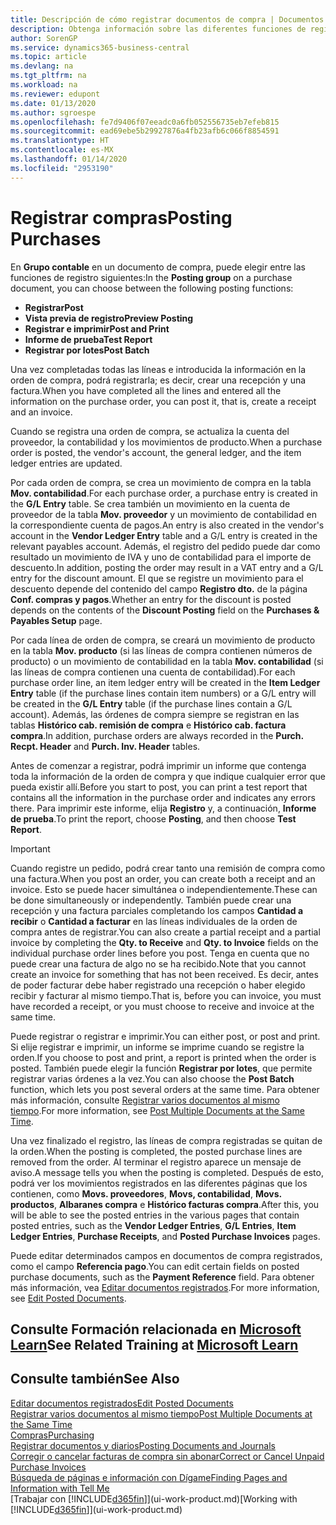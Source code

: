 ```yaml
---
title: Descripción de cómo registrar documentos de compra | Documentos de Microsoft
description: Obtenga información sobre las diferentes funciones de registro para registrar documentos de compra y cómo puede actualizar los documentos registrados.
author: SorenGP
ms.service: dynamics365-business-central
ms.topic: article
ms.devlang: na
ms.tgt_pltfrm: na
ms.workload: na
ms.reviewer: edupont
ms.date: 01/13/2020
ms.author: sgroespe
ms.openlocfilehash: fe7d9406f07eeadc0a6fb052556735eb7efeb815
ms.sourcegitcommit: ead69ebe5b29927876a4fb23afb6c066f8854591
ms.translationtype: HT
ms.contentlocale: es-MX
ms.lasthandoff: 01/14/2020
ms.locfileid: "2953190"
---
```

# <a name="posting-purchases"></a><span data-ttu-id="72f44-103">Registrar compras</span><span class="sxs-lookup"><span data-stu-id="72f44-103">Posting Purchases</span></span>
<span data-ttu-id="72f44-104">En **Grupo contable** en un documento de compra, puede elegir entre las funciones de registro siguientes:</span><span class="sxs-lookup"><span data-stu-id="72f44-104">In the **Posting group** on a purchase document, you can choose between the following posting functions:</span></span>

* <span data-ttu-id="72f44-105">**Registrar**</span><span class="sxs-lookup"><span data-stu-id="72f44-105">**Post**</span></span>
* <span data-ttu-id="72f44-106">**Vista previa de registro**</span><span class="sxs-lookup"><span data-stu-id="72f44-106">**Preview Posting**</span></span>
* <span data-ttu-id="72f44-107">**Registrar e imprimir**</span><span class="sxs-lookup"><span data-stu-id="72f44-107">**Post and Print**</span></span>
* <span data-ttu-id="72f44-108">**Informe de prueba**</span><span class="sxs-lookup"><span data-stu-id="72f44-108">**Test Report**</span></span>
* <span data-ttu-id="72f44-109">**Registrar por lotes**</span><span class="sxs-lookup"><span data-stu-id="72f44-109">**Post Batch**</span></span>

<span data-ttu-id="72f44-110">Una vez completadas todas las líneas e introducida la información en la orden de compra, podrá registrarla; es decir, crear una recepción y una factura.</span><span class="sxs-lookup"><span data-stu-id="72f44-110">When you have completed all the lines and entered all the information on the purchase order, you can post it, that is, create a receipt and an invoice.</span></span>

<span data-ttu-id="72f44-111">Cuando se registra una orden de compra, se actualiza la cuenta del proveedor, la contabilidad y los movimientos de producto.</span><span class="sxs-lookup"><span data-stu-id="72f44-111">When a purchase order is posted, the vendor's account, the general ledger, and the item ledger entries are updated.</span></span>

<span data-ttu-id="72f44-112">Por cada orden de compra, se crea un movimiento de compra en la tabla **Mov. contabilidad**.</span><span class="sxs-lookup"><span data-stu-id="72f44-112">For each purchase order, a purchase entry is created in the **G/L Entry** table.</span></span> <span data-ttu-id="72f44-113">Se crea también un movimiento en la cuenta de proveedor de la tabla **Mov. proveedor** y un movimiento de contabilidad en la correspondiente cuenta de pagos.</span><span class="sxs-lookup"><span data-stu-id="72f44-113">An entry is also created in the vendor's account in the **Vendor Ledger Entry** table and a G/L entry is created in the relevant payables account.</span></span> <span data-ttu-id="72f44-114">Además, el registro del pedido puede dar como resultado un movimiento de IVA y uno de contabilidad para el importe de descuento.</span><span class="sxs-lookup"><span data-stu-id="72f44-114">In addition, posting the order may result in a VAT entry and a G/L entry for the discount amount.</span></span> <span data-ttu-id="72f44-115">El que se registre un movimiento para el descuento depende del contenido del campo **Registro dto.** de la página **Conf. compras y pagos**.</span><span class="sxs-lookup"><span data-stu-id="72f44-115">Whether an entry for the discount is posted depends on the contents of the **Discount Posting** field on the **Purchases & Payables Setup** page.</span></span>

<span data-ttu-id="72f44-116">Por cada línea de orden de compra, se creará un movimiento de producto en la tabla **Mov. producto** (si las líneas de compra contienen números de producto) o un movimiento de contabilidad en la tabla **Mov. contabilidad** (si las líneas de compra contienen una cuenta de contabilidad).</span><span class="sxs-lookup"><span data-stu-id="72f44-116">For each purchase order line, an item ledger entry will be created in the **Item Ledger Entry** table (if the purchase lines contain item numbers) or a G/L entry will be created in the **G/L Entry** table (if the purchase lines contain a G/L account).</span></span> <span data-ttu-id="72f44-117">Además, las órdenes de compra siempre se registran en las tablas **Histórico cab. remisión de compra** e **Histórico cab. factura compra**.</span><span class="sxs-lookup"><span data-stu-id="72f44-117">In addition, purchase orders are always recorded in the **Purch. Recpt. Header** and **Purch. Inv. Header** tables.</span></span>

<span data-ttu-id="72f44-118">Antes de comenzar a registrar, podrá imprimir un informe que contenga toda la información de la orden de compra y que indique cualquier error que pueda existir allí.</span><span class="sxs-lookup"><span data-stu-id="72f44-118">Before you start to post, you can print a test report that contains all the information in the purchase order and indicates any errors there.</span></span> <span data-ttu-id="72f44-119">Para imprimir este informe, elija **Registro** y, a continuación, **Informe de prueba**.</span><span class="sxs-lookup"><span data-stu-id="72f44-119">To print the report, choose **Posting**, and then choose **Test Report**.</span></span>

> [!IMPORTANT]  
>   <span data-ttu-id="72f44-120">Cuando registre un pedido, podrá crear tanto una remisión de compra como una factura.</span><span class="sxs-lookup"><span data-stu-id="72f44-120">When you post an order, you can create both a receipt and an invoice.</span></span> <span data-ttu-id="72f44-121">Esto se puede hacer simultánea o independientemente.</span><span class="sxs-lookup"><span data-stu-id="72f44-121">These can be done simultaneously or independently.</span></span> <span data-ttu-id="72f44-122">También puede crear una recepción y una factura parciales completando los campos **Cantidad a recibir** o **Cantidad a facturar** en las líneas individuales de la orden de compra antes de registrar.</span><span class="sxs-lookup"><span data-stu-id="72f44-122">You can also create a partial receipt and a partial invoice by completing the **Qty. to Receive** and **Qty. to Invoice** fields on the individual purchase order lines before you post.</span></span> <span data-ttu-id="72f44-123">Tenga en cuenta que no puede crear una factura de algo no se ha recibido.</span><span class="sxs-lookup"><span data-stu-id="72f44-123">Note that you cannot create an invoice for something that has not been received.</span></span> <span data-ttu-id="72f44-124">Es decir, antes de poder facturar debe haber registrado una recepción o haber elegido recibir y facturar al mismo tiempo.</span><span class="sxs-lookup"><span data-stu-id="72f44-124">That is, before you can invoice, you must have recorded a receipt, or you must choose to receive and invoice at the same time.</span></span>

<span data-ttu-id="72f44-125">Puede registrar o registrar e imprimir.</span><span class="sxs-lookup"><span data-stu-id="72f44-125">You can either post, or post and print.</span></span> <span data-ttu-id="72f44-126">Si elije registrar e imprimir, un informe se imprime cuando se registre la orden.</span><span class="sxs-lookup"><span data-stu-id="72f44-126">If you choose to post and print, a report is printed when the order is posted.</span></span> <span data-ttu-id="72f44-127">También puede elegir la función **Registrar por lotes**, que permite registrar varias órdenes a la vez.</span><span class="sxs-lookup"><span data-stu-id="72f44-127">You can also choose the **Post Batch** function, which lets you post several orders at the same time.</span></span> <span data-ttu-id="72f44-128">Para obtener más información, consulte [Registrar varios documentos al mismo tiempo](ui-batch-posting.md).</span><span class="sxs-lookup"><span data-stu-id="72f44-128">For more information, see [Post Multiple Documents at the Same Time](ui-batch-posting.md).</span></span>

<span data-ttu-id="72f44-129">Una vez finalizado el registro, las líneas de compra registradas se quitan de la orden.</span><span class="sxs-lookup"><span data-stu-id="72f44-129">When the posting is completed, the posted purchase lines are removed from the order.</span></span> <span data-ttu-id="72f44-130">Al terminar el registro aparece un mensaje de aviso.</span><span class="sxs-lookup"><span data-stu-id="72f44-130">A message tells you when the posting is completed.</span></span> <span data-ttu-id="72f44-131">Después de esto, podrá ver los movimientos registrados en las diferentes páginas que los contienen, como **Movs. proveedores**, **Movs, contabilidad**, **Movs. productos**, **Albaranes compra** e **Histórico facturas compra**.</span><span class="sxs-lookup"><span data-stu-id="72f44-131">After this, you will be able to see the posted entries in the various pages that contain posted entries, such as the **Vendor Ledger Entries**, **G/L Entries**, **Item Ledger Entries**, **Purchase Receipts**, and **Posted Purchase Invoices** pages.</span></span>

<span data-ttu-id="72f44-132">Puede editar determinados campos en documentos de compra registrados, como el campo **Referencia pago**.</span><span class="sxs-lookup"><span data-stu-id="72f44-132">You can edit certain fields on posted purchase documents, such as the **Payment Reference** field.</span></span> <span data-ttu-id="72f44-133">Para obtener más información, vea [Editar documentos registrados](across-edit-posted-document.md).</span><span class="sxs-lookup"><span data-stu-id="72f44-133">For more information, see [Edit Posted Documents](across-edit-posted-document.md).</span></span>

## <a name="see-related-training-at-microsoft-learnlearnmodulesreceive-invoice-dynamics-d365-business-centralindex"></a><span data-ttu-id="72f44-134">Consulte Formación relacionada en [Microsoft Learn](/learn/modules/receive-invoice-dynamics-d365-business-central/index)</span><span class="sxs-lookup"><span data-stu-id="72f44-134">See Related Training at [Microsoft Learn](/learn/modules/receive-invoice-dynamics-d365-business-central/index)</span></span>

## <a name="see-also"></a><span data-ttu-id="72f44-135">Consulte también</span><span class="sxs-lookup"><span data-stu-id="72f44-135">See Also</span></span>
[<span data-ttu-id="72f44-136">Editar documentos registrados</span><span class="sxs-lookup"><span data-stu-id="72f44-136">Edit Posted Documents</span></span>](across-edit-posted-document.md)  
[<span data-ttu-id="72f44-137">Registrar varios documentos al mismo tiempo</span><span class="sxs-lookup"><span data-stu-id="72f44-137">Post Multiple Documents at the Same Time</span></span>](ui-batch-posting.md)  
[<span data-ttu-id="72f44-138">Compras</span><span class="sxs-lookup"><span data-stu-id="72f44-138">Purchasing</span></span>](purchasing-manage-purchasing.md)  
[<span data-ttu-id="72f44-139">Registrar documentos y diarios</span><span class="sxs-lookup"><span data-stu-id="72f44-139">Posting Documents and Journals</span></span>](ui-post-documents-journals.md)  
[<span data-ttu-id="72f44-140">Corregir o cancelar facturas de compra sin abonar</span><span class="sxs-lookup"><span data-stu-id="72f44-140">Correct or Cancel Unpaid Purchase Invoices</span></span>](purchasing-how-correct-cancel-unpaid-purchase-invoices.md)  
[<span data-ttu-id="72f44-141">Búsqueda de páginas e información con Dígame</span><span class="sxs-lookup"><span data-stu-id="72f44-141">Finding Pages and Information with Tell Me</span></span>](ui-search.md)  
<span data-ttu-id="72f44-142">[Trabajar con [!INCLUDE[d365fin](includes/d365fin_md.md)]](ui-work-product.md)</span><span class="sxs-lookup"><span data-stu-id="72f44-142">[Working with [!INCLUDE[d365fin](includes/d365fin_md.md)]](ui-work-product.md)</span></span>
